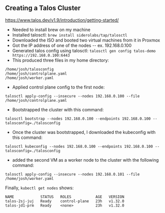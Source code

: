 ## Creating a Talos Cluster
https://www.talos.dev/v1.9/introduction/getting-started/
- Needed to install brew on my machine
- Installed talosctl:
```brew install siderolabs/tap/talosctl```
- Downloaded the ISO and booted two virtual machines from it in Proxmox
- Got the IP address of one of the nodes -- ex. 192.168.0.100
- Generated talos config using talosctl:
```talosctl gen config talos-demo https://192.168.0.100:6443```
- This produced three files in my home directory:
```
/home/josh/talosconfig
/home/josh/controlplane.yaml
/home/josh/worker.yaml
```
- Applied control plane config to the first node:
```
talosctl apply-config --insecure --nodes 192.168.0.100 --file /home/josh/controlplane.yaml
```
- Bootstrapped the cluster with this command:
```
talosctl bootstrap --nodes 192.168.0.100 --endpoints 192.168.0.100 --talosconfig=./talosconfig
```
- Once the cluster was bootstrapped, I downloaded the kubeconfig with this command:
```
talosctl kubeconfig --nodes 192.168.0.100 --endpoints 192.168.0.100 --talosconfig=./talosconfig
```
- added the second VM as a worker node to the cluster with the following command:
```
talosctl apply-config --insecure --nodes 192.168.0.101 --file /home/josh/worker.yaml
```
Finally, ```kubectl get nodes``` shows:
```
NAME            STATUS   ROLES           AGE   VERSION
talos-2sj-juj   Ready    control-plane   23h   v1.32.0
talos-jd1-prm   Ready    <none>          23h   v1.32.0
```
